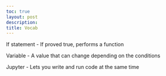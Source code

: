 ```yaml
---
toc: true
layout: post
description: 
title: Vocab
---
```


<p>If statement - If proved true, performs a function</p>

<p>Variable - A value that can change depending on the conditions</p>

<p>Jupyter - Lets you write and run code at the same time</p>